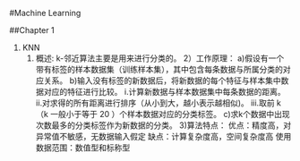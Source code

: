 #Machine Learning

##Chapter 1
1. KNN  
	1) 概述: k-邻近算法主要是用来进行分类的。
	2）工作原理：
		a)假设有一个带有标签的样本数据集（训练样本集），其中包含每条数据与所属分类的对应关系。
		b)输入没有标签的新数据后，将新数据的每个特征与样本集中数据对应的特征进行比较。
			i.计算新数据与样本数据集中每条数据的距离。
			ii.对求得的所有距离进行排序（从小到大，越小表示越相似)。
			iii.取前 k （k 一般小于等于 20 ）个样本数据对应的分类标签。
		c)求k个数据中出现次数最多的分类标签作为新数据的分类。
	3)算法特点：
		优点：精度高，对异常值不敏感，无数据输入假定
		缺点：计算复杂度高，空间复杂度高
		使用数据范围：数值型和标称型
